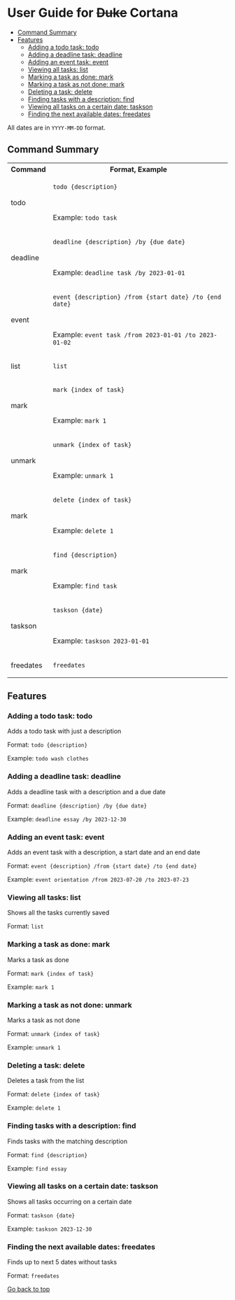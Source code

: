 # User Guide for ~~Duke~~ Cortana

- [Command Summary](#command-summary)
- [Features](#features)
  - [Adding a todo task: todo](#adding-a-todo-task-todo)
  - [Adding a deadline task: deadline](#adding-a-deadline-task-deadline)
  - [Adding an event task: event](#adding-an-event-task-event)
  - [Viewing all tasks: list](#viewing-all-tasks-list)
  - [Marking a task as done: mark](#marking-a-task-as-done-mark)
  - [Marking a task as not done: mark](#marking-a-task-as-not-done-unmark)
  - [Deleting a task: delete](#deleting-a-task-delete)
  - [Finding tasks with a description: find](#finding-tasks-with-a-description-find)
  - [Viewing all tasks on a certain date: taskson](#viewing-all-tasks-on-a-certain-date-taskson)
  - [Finding the next available dates: freedates](#finding-the-next-available-dates-freedates)
 
All dates are in ```YYYY-MM-DD``` format. 


## Command Summary
<table>
<tr>
<th>Command</th><th>Format, Example</th>
</tr>
<tr>
<td>todo</td>
<td>

`todo {description}`

<br>

Example: `todo task`

</td>
</tr>
<tr>
<td>deadline</td>
<td>

`deadline {description} /by {due date}`

<br>

Example: `deadline task /by 2023-01-01`

</td>
</tr>
<tr>
<td>event</td>
<td>

`event {description} /from {start date} /to {end date}`

<br>

Example: `event task /from 2023-01-01 /to 2023-01-02`

</td>
</tr>
<tr>
<td>list</td>
<td>

`list`

</td>
</tr>
<tr>
<td>mark</td>
<td>

`mark {index of task}`

<br>

Example: `mark 1`

</td>
</tr>
<tr>
<td>unmark</td>
<td>

`unmark {index of task}`

<br>

Example: `unmark 1`

</td>
</tr>
<tr>
<td>mark</td>
<td>

`delete {index of task}`

<br>

Example: `delete 1`

</td>
</tr>
<tr>
<td>mark</td>
<td>

`find {description}`

<br>

Example: `find task`

</td>
</tr>
<tr>
<td>taskson</td>
<td>

`taskson {date}`

<br>

Example: `taskson 2023-01-01`

</td>
</tr>
<tr>
<td>freedates</td>
<td>

`freedates`

</td>
</tr>
</table>

## Features 

### Adding a todo task: todo

Adds a todo task with just a description

Format: ```todo {description}```

Example: ```todo wash clothes```

### Adding a deadline task: deadline

Adds a deadline task with a description and a due date

Format: ```deadline {description} /by {due date}```

Example: ```deadline essay /by 2023-12-30```

### Adding an event task: event

Adds an event task with a description, a start date and an end date

Format: ```event {description} /from {start date} /to {end date}```

Example: ```event orientation /from 2023-07-20 /to 2023-07-23```

### Viewing all tasks: list

Shows all the tasks currently saved

Format: ```list```

### Marking a task as done: mark

Marks a task as done

Format: ```mark {index of task}```

Example: ```mark 1```

### Marking a task as not done: unmark

Marks a task as not done

Format: ```unmark {index of task}```

Example: ```unmark 1```

### Deleting a task: delete

Deletes a task from the list

Format: ```delete {index of task}```

Example: ```delete 1```

### Finding tasks with a description: find

Finds tasks with the matching description

Format: ```find {description}```

Example: ```find essay```

### Viewing all tasks on a certain date: taskson

Shows all tasks occurring on a certain date

Format: ```taskson {date}```

Example: ```taskson 2023-12-30```

### Finding the next available dates: freedates

Finds up to next 5 dates without tasks

Format: ```freedates```


[Go back to top](#user-guide-for-duke-cortana)
